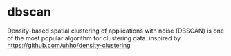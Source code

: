 # dbscan
Density-based spatial clustering of applications with noise (DBSCAN) is one of the most popular algorithm for clustering data. inspired by https://github.com/uhho/density-clustering
